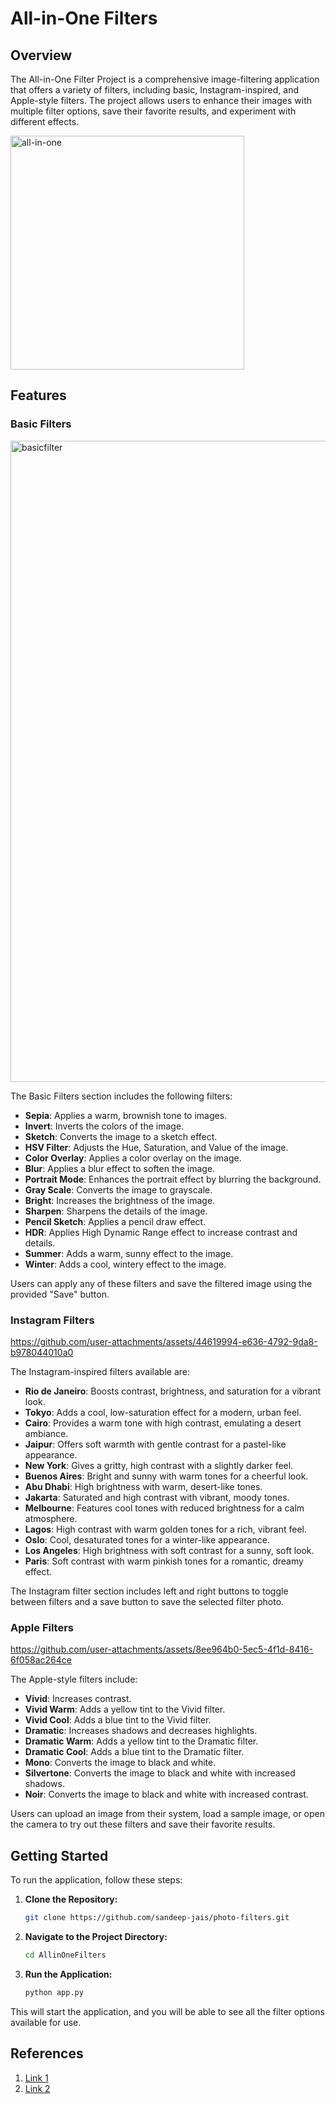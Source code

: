 # All-in-One Filters

## Overview

The All-in-One Filter Project is a comprehensive image-filtering application that offers a variety of filters, including basic, Instagram-inspired, and Apple-style filters. The project allows users to enhance their images with multiple filter options, save their favorite results, and experiment with different effects.

<img width="374" alt="all-in-one" src="https://github.com/user-attachments/assets/7f43deb7-7944-4349-a51f-9a9245c28128">


## Features

### Basic Filters

<img width="1026" alt="basicfilter" src="https://github.com/user-attachments/assets/73976990-7b5c-4779-a866-3054efdd6f17">


The Basic Filters section includes the following filters:
- **Sepia**: Applies a warm, brownish tone to images.
- **Invert**: Inverts the colors of the image.
- **Sketch**: Converts the image to a sketch effect.
- **HSV Filter**: Adjusts the Hue, Saturation, and Value of the image.
- **Color Overlay**: Applies a color overlay on the image.
- **Blur**: Applies a blur effect to soften the image.
- **Portrait Mode**: Enhances the portrait effect by blurring the background.
- **Gray Scale**: Converts the image to grayscale.
- **Bright**: Increases the brightness of the image.
- **Sharpen**: Sharpens the details of the image.
- **Pencil Sketch**: Applies a pencil draw effect.
- **HDR**: Applies High Dynamic Range effect to increase contrast and details.
- **Summer**: Adds a warm, sunny effect to the image.
- **Winter**: Adds a cool, wintery effect to the image.

Users can apply any of these filters and save the filtered image using the provided "Save" button.

### Instagram Filters

https://github.com/user-attachments/assets/44619994-e636-4792-9da8-b978044010a0

The Instagram-inspired filters available are:
- **Rio de Janeiro**: Boosts contrast, brightness, and saturation for a vibrant look.
- **Tokyo**: Adds a cool, low-saturation effect for a modern, urban feel.
- **Cairo**: Provides a warm tone with high contrast, emulating a desert ambiance.
- **Jaipur**: Offers soft warmth with gentle contrast for a pastel-like appearance.
- **New York**: Gives a gritty, high contrast with a slightly darker feel.
- **Buenos Aires**: Bright and sunny with warm tones for a cheerful look.
- **Abu Dhabi**: High brightness with warm, desert-like tones.
- **Jakarta**: Saturated and high contrast with vibrant, moody tones.
- **Melbourne**: Features cool tones with reduced brightness for a calm atmosphere.
- **Lagos**: High contrast with warm golden tones for a rich, vibrant feel.
- **Oslo**: Cool, desaturated tones for a winter-like appearance.
- **Los Angeles**: High brightness with soft contrast for a sunny, soft look.
- **Paris**: Soft contrast with warm pinkish tones for a romantic, dreamy effect.

The Instagram filter section includes left and right buttons to toggle between filters and a save button to save the selected filter photo.

### Apple Filters

https://github.com/user-attachments/assets/8ee964b0-5ec5-4f1d-8416-6f058ac264ce

The Apple-style filters include:
- **Vivid**: Increases contrast.
- **Vivid Warm**: Adds a yellow tint to the Vivid filter.
- **Vivid Cool**: Adds a blue tint to the Vivid filter.
- **Dramatic**: Increases shadows and decreases highlights.
- **Dramatic Warm**: Adds a yellow tint to the Dramatic filter.
- **Dramatic Cool**: Adds a blue tint to the Dramatic filter.
- **Mono**: Converts the image to black and white.
- **Silvertone**: Converts the image to black and white with increased shadows.
- **Noir**: Converts the image to black and white with increased contrast.

Users can upload an image from their system, load a sample image, or open the camera to try out these filters and save their favorite results.

## Getting Started

To run the application, follow these steps:

1. **Clone the Repository:**
   ```bash
   git clone https://github.com/sandeep-jais/photo-filters.git
   ```

2. **Navigate to the Project Directory:**
   ```bash
   cd AllinOneFilters
   ```

3. **Run the Application:**
   ```bash
   python app.py
   ```

This will start the application, and you will be able to see all the filter options available for use.

## References

1. [Link 1](https://github.com/codingforentrepreneurs/OpenCV-Python-Series/blob/master/src/filter.py)
2. [Link 2](https://www.analyticsvidhya.com/blog/2021/07/an-interesting-opencv-application-creating-filters-like-instagram-and-picsart/)



